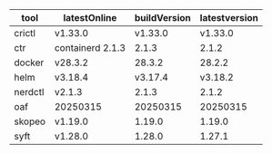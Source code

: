 | tool | latestOnline | buildVersion | latestversion |
|------|--------------|--------------|---------------|
| crictl | v1.33.0 | v1.33.0 | v1.33.0 |
| ctr | containerd 2.1.3 | 2.1.3 | 2.1.2 |
| docker | v28.3.2 | 28.3.2 | 28.2.2 |
| helm | v3.18.4 | v3.17.4 | v3.18.2 |
| nerdctl | v2.1.3 | 2.1.3 | 2.1.2 |
| oaf | 20250315 | 20250315 | 20250315 |
| skopeo | v1.19.0 | 1.19.0 | 1.19.0 |
| syft | v1.28.0 | 1.28.0 | 1.27.1 |

